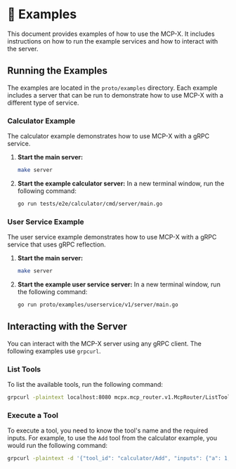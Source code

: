 # 🧪 Examples

This document provides examples of how to use the MCP-X. It includes instructions on how to run the example services and how to interact with the server.

## Running the Examples

The examples are located in the `proto/examples` directory. Each example includes a server that can be run to demonstrate how to use MCP-X with a different type of service.

### Calculator Example

The calculator example demonstrates how to use MCP-X with a gRPC service.

1.  **Start the main server:**

    ```bash
    make server
    ```

2.  **Start the example calculator server:**
    In a new terminal window, run the following command:
    ```bash
    go run tests/e2e/calculator/cmd/server/main.go
    ```

### User Service Example

The user service example demonstrates how to use MCP-X with a gRPC service that uses gRPC reflection.

1.  **Start the main server:**

    ```bash
    make server
    ```

2.  **Start the example user service server:**
    In a new terminal window, run the following command:
    ```bash
    go run proto/examples/userservice/v1/server/main.go
    ```

## Interacting with the Server

You can interact with the MCP-X server using any gRPC client. The following examples use `grpcurl`.

### List Tools

To list the available tools, run the following command:

```bash
grpcurl -plaintext localhost:8080 mcpx.mcp_router.v1.McpRouter/ListTools
```

### Execute a Tool

To execute a tool, you need to know the tool's name and the required inputs. For example, to use the `Add` tool from the calculator example, you would run the following command:

```bash
grpcurl -plaintext -d '{"tool_id": "calculator/Add", "inputs": {"a": 1, "b": 2}}' localhost:8080 mcpx.mcp_router.v1.McpRouter/ExecuteTool
```
